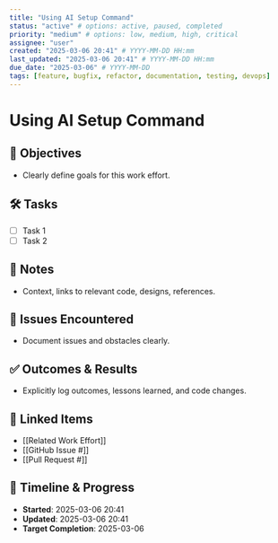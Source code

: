 ```yaml
---
title: "Using AI Setup Command"
status: "active" # options: active, paused, completed
priority: "medium" # options: low, medium, high, critical
assignee: "user"
created: "2025-03-06 20:41" # YYYY-MM-DD HH:mm
last_updated: "2025-03-06 20:41" # YYYY-MM-DD HH:mm
due_date: "2025-03-06" # YYYY-MM-DD
tags: [feature, bugfix, refactor, documentation, testing, devops]
---
```


# Using AI Setup Command

## 🚩 Objectives
- Clearly define goals for this work effort.

## 🛠 Tasks
- [ ] Task 1
- [ ] Task 2

## 📝 Notes
- Context, links to relevant code, designs, references.

## 🐞 Issues Encountered
- Document issues and obstacles clearly.

## ✅ Outcomes & Results
- Explicitly log outcomes, lessons learned, and code changes.

## 📌 Linked Items
- [[Related Work Effort]]
- [[GitHub Issue #]]
- [[Pull Request #]]

## 📅 Timeline & Progress
- **Started**: 2025-03-06 20:41
- **Updated**: 2025-03-06 20:41
- **Target Completion**: 2025-03-06